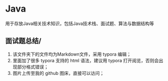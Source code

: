 # Java
用于存放Java相关技术知识，包括Java技术栈、面试题、算法与数据结构等
## 面试题总结/
1. 该文件夹下的文件均为Markdown文件，采用 typora 编辑；
2. 里面加了很多 typora 支持的 html 语法，建议用 typora 打开阅览，否则会出现部分格式错误；
3. 图片上传至我的 github 图床，直接可以访问；
